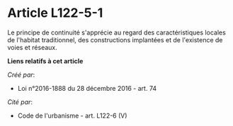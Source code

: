 # Article L122-5-1

Le principe de  continuité s'apprécie au regard des caractéristiques locales de  l'habitat traditionnel, des constructions
implantées et de l'existence  de voies et réseaux.

**Liens relatifs à cet article**

_Créé par_:

  - Loi n°2016-1888 du 28 décembre 2016 - art. 74

_Cité par_:

  - Code de l'urbanisme - art. L122-6 (V)
